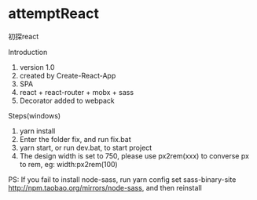 # attemptReact
初探react

Introduction

1. version 1.0
2. created by Create-React-App
3. SPA
4. react + react-router + mobx + sass
5. Decorator added to webpack

Steps(windows)

1. yarn install
2. Enter the folder fix, and run fix.bat
3. yarn start, or run dev.bat, to start project
4. The design width is set to 750, please use px2rem(xxx) to converse px to rem, eg: width:px2rem(100)

PS: If you fail to install node-sass, run yarn config set sass-binary-site http://npm.taobao.org/mirrors/node-sass, and then reinstall